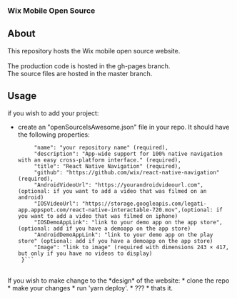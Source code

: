 ### Wix Mobile Open Source

## About

This repository hosts the Wix mobile open source website. 
<br>
<br>
The production code is hosted in the gh-pages branch.
<br>
The source files are hosted in the master branch.

## Usage

if you wish to add your project: <br>
* create an "openSourceIsAwesome.json" file in your repo. It should have the following properties: <br>
   ```{
        "name": "your repository name" (required),    
        "description": "App-wide support for 100% native navigation with an easy cross-platform interface." (required),    
        "title": "React Native Navigation" (required),    
        "github": "https://github.com/wix/react-native-navigation" (required),    
        "AndroidVideoUrl": "https://yourandroidvideourl.com",(optional: if you want to add a video that was filmed on an android)    
        "IOSVideoUrl": "https://storage.googleapis.com/legati-app.appspot.com/react-native-interactable-720.mov",(optional: if you want to add a video that was filmed on iphone)    
        "IOSDemoAppLink": "link to your demo app on the app store", (optional: add if you have a demoapp on the app store)    
        "AndroidDemoAppLink": "link to your demo app on the play store" (optional: add if you have a demoapp on the app store)    
        "Image": "link to image" (required with dimensions 243 × 417, but only if you have no videos to display)    
    }```
<br>
If you wish to make change to the *design* of the website:
* clone the repo
* make your changes
* run 'yarn deploy'.
* ??? 
* thats it.
